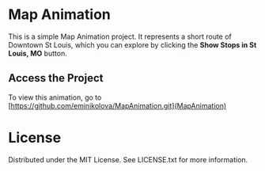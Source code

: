 # Map Animation
This is a simple Map Animation project. It represents a short route of Downtown St Louis, which you can explore by clicking the **Show Stops in St Louis, MO** button.
## Access the Project
To view this animation, go to [https://github.com/eminikolova/MapAnimation.git](MapAnimation)
# License
Distributed under the MIT License. See LICENSE.txt for more information.
